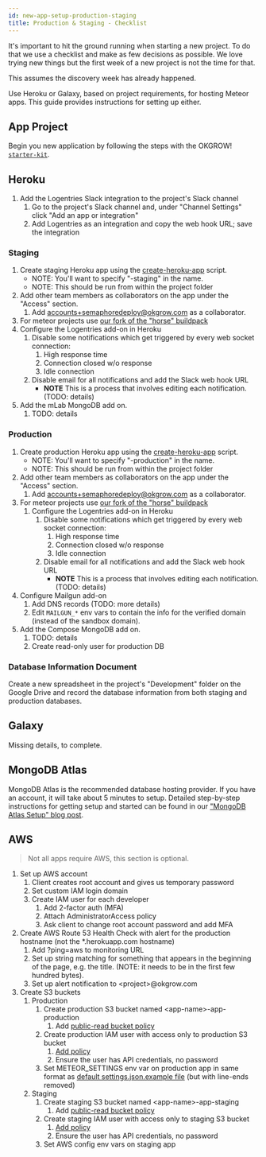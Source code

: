 ```yaml
---
id: new-app-setup-production-staging
title: Production & Staging - Checklist
---
```


It's important to hit the ground running when starting a new project. To do that we use a checklist and make as few decisions as possible. We love trying new things but the first week of a new project is not the time for that.

This assumes the discovery week has already happened.

Use Heroku or Galaxy, based on project requirements, for hosting Meteor apps. This guide provides instructions for setting up either.

## App Project

Begin you new application by following the steps with the OKGROW! [`starter-kit`](https://github.com/okgrow/starter-kit).

## Heroku

1. Add the Logentries Slack integration to the project's Slack channel
   1. Go to the project's Slack channel and, under "Channel Settings" click "Add an app or integration"
   1. Add Logentries as an integration and copy the web hook URL; save the integration

### Staging

1. Create staging Heroku app using the [create-heroku-app](https://github.com/okgrow/guides/blob/master/scripts/create-heroku-app) script.
   * NOTE: You'll want to specify "-staging" in the name.
   * NOTE: This should be run from within the project folder
1. Add other team members as collaborators on the app under the "Access" section.
   1. Add accounts+semaphoredeploy@okgrow.com as a collaborator.
1. For meteor projects use [our fork of the "horse" buildpack](https://github.com/okgrow/meteor-buildpack-horse.git)
1. Configure the Logentries add-on in Heroku
   1. Disable some notifications which get triggered by every web socket connection:
      1. High response time
      1. Connection closed w/o response
      1. Idle connection
   1. Disable email for all notifications and add the Slack web hook URL
      * **NOTE** This is a process that involves editing each notification. (TODO: details)
1. Add the mLab MongoDB add on.
   1. TODO: details

### Production

1. Create production Heroku app using the [create-heroku-app](https://github.com/okgrow/guides/blob/master/scripts/create-heroku-app) script.
   * NOTE: You'll want to specify "-production" in the name.
   * NOTE: This should be run from within the project folder
1. Add other team members as collaborators on the app under the "Access" section.
   1. Add accounts+semaphoredeploy@okgrow.com as a collaborator.
1. For meteor projects use [our fork of the "horse" buildpack](https://github.com/okgrow/meteor-buildpack-horse.git)
   1. Configure the Logentries add-on in Heroku
      1. Disable some notifications which get triggered by every web socket connection:
         1. High response time
         1. Connection closed w/o response
         1. Idle connection
      1. Disable email for all notifications and add the Slack web hook URL
         * **NOTE** This is a process that involves editing each notification. (TODO: details)
1. Configure Mailgun add-on
   1. Add DNS records (TODO: more details)
   1. Edit `MAILGUN_*` env vars to contain the info for the verified domain (instead of the sandbox domain).
1. Add the Compose MongoDB add on.
   1. TODO: details
   1. Create read-only user for production DB

### Database Information Document

Create a new spreadsheet in the project's "Development" folder on the Google Drive and record the database information from both staging and production databases.

## Galaxy

Missing details, to complete.

## MongoDB Atlas

MongoDB Atlas is the recommended database hosting provider. If you have an account, it will take about 5 minutes to setup. Detailed step-by-step instructions for getting setup and started can be found in our ["MongoDB Atlas Setup" blog post](https://www.okgrow.com/posts/mongodb-atlas-setup).

## AWS

> Not all apps require AWS, this section is optional.

1. Set up AWS account
   1. Client creates root account and gives us temporary password
   1. Set custom IAM login domain
   1. Create IAM user for each developer
      1. Add 2-factor auth (MFA)
      1. Attach AdministratorAccess policy
      1. Ask client to change root account password and add MFA
1. Create AWS Route 53 Health Check with alert for the production hostname (not the \*.herokuapp.com hostname)
   1. Add ?ping=aws to monitoring URL
   1. Set up string matching for something that appears in the beginning of the page, e.g. the title. (NOTE: it needs to be in the first few hundred bytes).
   1. Set up alert notification to &lt;project&gt;@okgrow.com
1. Create S3 buckets
   1. Production
      1. Create production S3 bucket named &lt;app-name&gt;-app-production
         1. Add [public-read bucket policy](s3-bucket-public-read-policy.json)
      1. Create production IAM user with access only to production S3 bucket
         1. [Add policy](app-iam-user-policy.json)
         1. Ensure the user has API credentials, no password
      1. Set METEOR_SETTINGS env var on production app in same format as [default settings.json.example file](https://drive.google.com/open?id=0B4JoTt-NyIq5WUtWOFlkSDlXT2s) (but with line-ends removed)
   1. Staging
      1. Create staging S3 bucket named &lt;app-name&gt;-app-staging
         1. Add [public-read bucket policy](s3-bucket-public-read-policy.json)
      1. Create staging IAM user with access only to staging S3 bucket
         1. [Add policy](app-iam-user-policy.json)
         1. Ensure the user has API credentials, no password
      1. Set AWS config env vars on staging app
